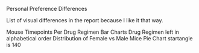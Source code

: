 Personal Preference Differences

List of visual differences in the report because I like it that way.

Mouse Timepoints Per Drug Regimen Bar Charts Drug Regimen left in alphabetical order 
Distribution of Female vs Male Mice Pie Chart startangle is 140
